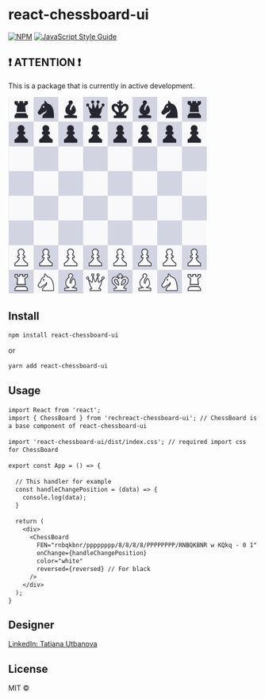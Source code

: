 # react-chessboard-ui

[![NPM](https://img.shields.io/npm/v/react-chessboard-ui.svg)](https://www.npmjs.com/package/react-chessboard-ui) [![JavaScript Style Guide](https://img.shields.io/badge/code_style-standard-brightgreen.svg)](https://standardjs.com)

## ❗️ ATTENTION ❗️
This is a package that is currently in active development.

<img src="./blob/ChessBoard.png?raw=true" width="400px">

## Install

```bash
npm install react-chessboard-ui
```

or

```bash
yarn add react-chessboard-ui
```

## Usage
```tsx
import React from 'react';
import { ChessBoard } from 'rechreact-chessboard-ui'; // ChessBoard is a base component of react-chessboard-ui

import 'react-chessboard-ui/dist/index.css'; // required import css for ChessBoard

export const App = () => {

  // This handler for example 
  const handleChangePosition = (data) => {
    console.log(data);
  }

  return (
    <div>
      <ChessBoard 
        FEN="rnbqkbnr/pppppppp/8/8/8/8/PPPPPPPP/RNBQKBNR w KQkq - 0 1"
        onChange={handleChangePosition}
        color="white"
        reversed={reversed} // For black
      />
    </div>
  );
}
```

## Designer
[LinkedIn: Tatiana Utbanova](https://www.linkedin.com/in/tatiana-utbanova-6415b8271/)

## License

MIT © [](https://github.com/)